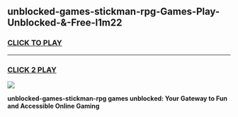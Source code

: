 
## unblocked-games-stickman-rpg-Games-Play-Unblocked-&-Free-l1m22
<h3>
<a href="https://premium76.site?title=unblocked-games-stickman-rpg&ref=24A">CLICK TO PLAY</a></h3>
<hr>

<h3>
<a href="https://premium76.site?title=unblocked-games-stickman-rpg&ref=24A">CLICK 2 PLAY</a>
  
</h3>

<a href="https://premium76.site?title=unblocked-games-stickman-rpg&ref=24A"><img src="https://clearcache.store/games.png"></a>


**unblocked-games-stickman-rpg games unblocked: Your Gateway to Fun and Accessible Online Gaming**
